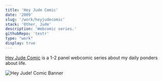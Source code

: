 ```yaml
---
title: 'Hey Jude Comic'
date: '2009'
slug: '/work/heyjudecomic'
stack: 'Other, Jude'
description: 'Webcomic series.'
githubRepo: 'testr'
type: "work"  
display: true
---
```



[Hey Jude Comic](https://www.heyjudecomic.com) is a 1-2 panel webcomic series about my daily ponders about life. 


![Hey Jude! Comic Banner](https://64.media.tumblr.com/1467c28ec4c4f411ea5db668e5275e65/26039d898306248c-9e/s640x960/d2ea873afbb4f2344134e7bb1f462432df0bbec9.pnj)
<br/>